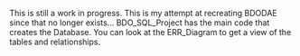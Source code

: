 This is still a work in progress. This is my attempt at recreating BDODAE since that no longer exists... BDO_SQL_Project has the main code that creates the Database. You can look at the ERR_Diagram to get a view of the tables and relationships. 
